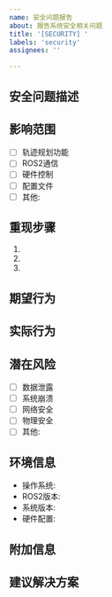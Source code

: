 ```yaml
---
name: 安全问题报告
about: 报告系统安全相关问题
title: '[SECURITY] '
labels: 'security'
assignees: ''

---
```


## 安全问题描述
<!-- 详细描述发现的安全问题 -->

## 影响范围
<!-- 说明问题可能影响的系统组件或功能 -->
- [ ] 轨迹规划功能
- [ ] ROS2通信
- [ ] 硬件控制
- [ ] 配置文件
- [ ] 其他:

## 重现步骤
<!-- 提供重现问题的详细步骤 -->
1.
2.
3.

## 期望行为
<!-- 描述系统应该如何正确运行 -->

## 实际行为
<!-- 描述观察到的错误行为 -->

## 潜在风险
<!-- 评估安全问题可能造成的风险 -->
- [ ] 数据泄露
- [ ] 系统崩溃
- [ ] 网络安全
- [ ] 物理安全
- [ ] 其他:

## 环境信息
- 操作系统: <!-- Ubuntu 22.04 -->
- ROS2版本: <!-- Humble -->
- 系统版本: <!-- v1.0.0 -->
- 硬件配置: <!-- ARM620/ARM380 -->

## 附加信息
<!-- 任何其他相关信息，如日志、截图等 -->

## 建议解决方案
<!-- 如果有修复建议，请在此说明 -->